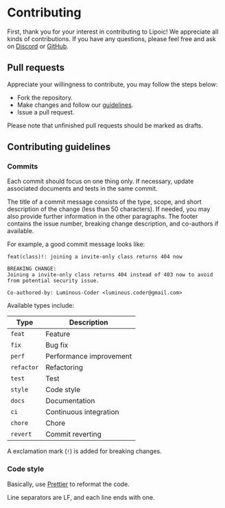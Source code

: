 # Contributing
First, thank you for your interest in contributing to Lipoic!
We appreciate all kinds of contributions.
If you have any questions, please feel free and ask on [Discord](https://discord.gg/ArKk54ajfr) or
[GitHub](https://github.com/Lipoic/Lipoic-Backend/discussions).

## Pull requests
Appreciate your willingness to contribute, you may follow the steps below:
- Fork the repository.
- Make changes and follow our [guidelines](#contributing-guidelines).
- Issue a pull request.

Please note that unfinished pull requests should be marked as drafts.

## Contributing guidelines

### Commits
Each commit should focus on one thing only. If necessary, update associated documents and tests in the same commit.

The title of a commit message consists of the type, scope, and short description of the change (less than 50 characters).
If needed, you may also provide further information in the other paragraphs.
The footer contains the issue number, breaking change description, and co-authors if available.

For example, a good commit message looks like:
```text
feat(class)!: joining a invite-only class returns 404 now

BREAKING CHANGE:
Joining a invite-only class returns 404 instead of 403 now to avoid from potential security issue.

Co-authored-by: Luminous-Coder <luminous.coder@gmail.com>
```

Available types include:

| Type       | Description             |
|------------|-------------------------|
| `feat`     | Feature                 |
| `fix`      | Bug fix                 |
| `perf`     | Performance improvement |
| `refactor` | Refactoring             |
| `test`     | Test                    |
| `style`    | Code style              |
| `docs`     | Documentation           |
| `ci`       | Continuous integration  |
| `chore`    | Chore                   |
| `revert`   | Commit reverting        |

A exclamation mark (`!`) is added for breaking changes.

### Code style
Basically, use [Prettier](https://prettier.io/) to reformat the code.

Line separators are LF, and each line ends with one.
